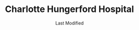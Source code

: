 ---
layout: location-page
date: Last Modified
description: "Local COVID-19 testing is available at Charlotte Hungerford Hospital in Torrington, Connecticut, USA."
permalink: "locations/connecticut/torrington/charlotte-hungerford-hospital/"
tags:
  - locations
  - connecticut
title: Charlotte Hungerford Hospital
state: Connecticut
stateAbbr: CT
hood: "Torrington"
address: "540 Litchfield Street"
city: "Torrington"
zip: "06790"
mapUrl: "http://maps.apple.com/?q=Charlotte+Hungerford+Hospital&address=540+Litchfield+Street,Torrington,Connecticut,06790"
locationType: Drive-thru
phone: "860-972-8100"
website: "undefined"
onlineBooking: undefined
closed: undefined
closedUpdate: April 17th, 2020
notes: "Requires doctor's referral. Requires phone screen."
days: Everyday
hours: 8AM-Noon
ctaMessage: Call 860-972-8100
ctaUrl: "tel:860-972-8100"
---